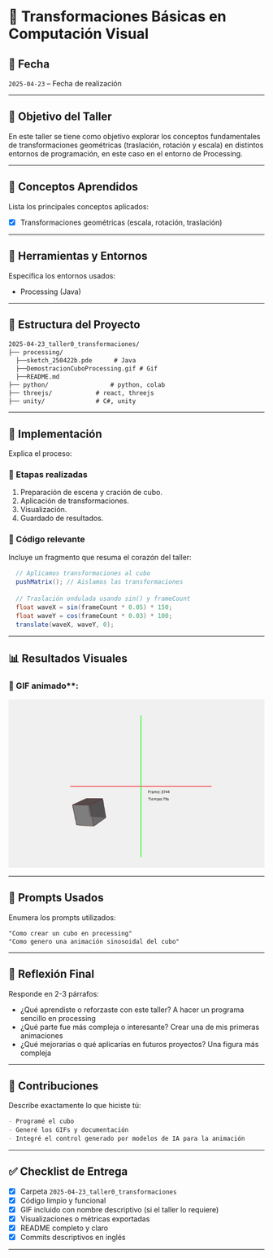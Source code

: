 # 🧪 Transformaciones Básicas en Computación Visual

## 📅 Fecha
`2025-04-23` – Fecha de realización

---

## 🎯 Objetivo del Taller

En este taller se tiene como objetivo explorar los conceptos fundamentales de transformaciones geométricas (traslación, rotación y escala) en distintos entornos de programación, en este caso en el entorno de Processing.

---

## 🧠 Conceptos Aprendidos

Lista los principales conceptos aplicados:

- [x] Transformaciones geométricas (escala, rotación, traslación)

---

## 🔧 Herramientas y Entornos

Especifica los entornos usados:

- Processing (Java)


---

## 📁 Estructura del Proyecto

```
2025-04-23_taller0_transformaciones/
├── processing/
  ├──sketch_250422b.pde      # Java
  ├──DemostracionCuboProcessing.gif # Gif
  ├──README.md               
├── python/                 # python, colab
├── threejs/            # react, threejs
├── unity/              # C#, unity
```


---

## 🧪 Implementación

Explica el proceso:

### 🔹 Etapas realizadas
1. Preparación de escena y cración de cubo.
2. Aplicación de transformaciones.
3. Visualización.
4. Guardado de resultados.

### 🔹 Código relevante

Incluye un fragmento que resuma el corazón del taller:

```java
  // Aplicamos transformaciones al cubo
  pushMatrix(); // Aislamos las transformaciones
  
  // Traslación ondulada usando sin() y frameCount
  float waveX = sin(frameCount * 0.05) * 150;
  float waveY = cos(frameCount * 0.03) * 100;
  translate(waveX, waveY, 0);
```

---

## 📊 Resultados Visuales

### 📌 GIF animado**:

![Demostración del funcionamiento del cubo en processing](./DemostracionCuboProcessing.gif)

---

## 🧩 Prompts Usados

Enumera los prompts utilizados:

```text
"Como crear un cubo en processing"
"Como genero una animación sinosoidal del cubo"
```

---

## 💬 Reflexión Final

Responde en 2-3 párrafos:

- ¿Qué aprendiste o reforzaste con este taller? A hacer un programa sencillo en processing
- ¿Qué parte fue más compleja o interesante? Crear una de mis primeras animaciones
- ¿Qué mejorarías o qué aplicarías en futuros proyectos? Una figura más compleja

---

## 👥 Contribuciones 

Describe exactamente lo que hiciste tú:

```markdown
- Programé el cubo
- Generé los GIFs y documentación
- Integré el control generado por modelos de IA para la animación
```

---

## ✅ Checklist de Entrega

- [x] Carpeta `2025-04-23_taller0_transformaciones`
- [x] Código limpio y funcional
- [x] GIF incluido con nombre descriptivo (si el taller lo requiere)
- [x] Visualizaciones o métricas exportadas
- [x] README completo y claro
- [x] Commits descriptivos en inglés

---